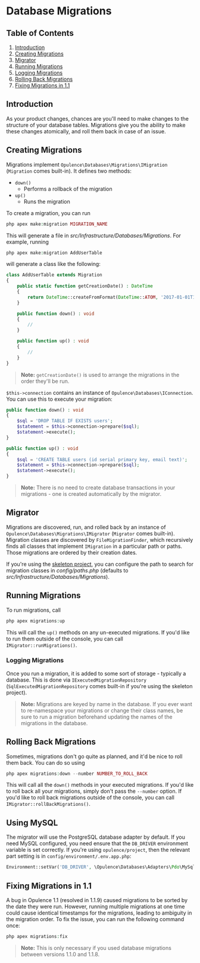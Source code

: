 # Database Migrations

## Table of Contents
1. [Introduction](#introduction)
2. [Creating Migrations](#creating-migrations)
3. [Migrator](#migrator)
4. [Running Migrations](#running-migrations)
  1. [Logging Migrations](#logging-migrations)
5. [Rolling Back Migrations](#rolling-back-migrations)
6. [Fixing Migrations in 1.1](#fixing-migrations-in-1_1)

<h2 id="introduction">Introduction</h2>

As your product changes, chances are you'll need to make changes to the structure of your database tables.  Migrations give you the ability to make these changes atomically, and roll them back in case of an issue.

<h2 id="creating-migrations">Creating Migrations</h2>

Migrations implement `Opulence\Databases\Migrations\IMigration` (`Migration` comes built-in).  It defines two methods:

* `down()`
  * Performs a rollback of the migration
* `up()`
  * Runs the migration

To create a migration, you can run

```php
php apex make:migration MIGRATION_NAME
```

This will generate a file in _src/Infrastructure/Databases/Migrations_.  For example, running 

```php
php apex make:migration AddUserTable
```

will generate a class like the following:

```php
class AddUserTable extends Migration
{
    public static function getCreationDate() : DateTime
    {
        return DateTime::createFromFormat(DateTime::ATOM, '2017-01-01T12:00:00+00:00');
    }

    public function down() : void
    {
        // 
    }

    public function up() : void
    {
        // 
    }
}
```

> **Note:** `getCreationDate()` is used to arrange the migrations in the order they'll be run.

`$this->connection` contains an instance of `Opulence\Databases\IConnection`.  You can use this to execute your migration:

```php
public function down() : void
{
    $sql = 'DROP TABLE IF EXISTS users';
    $statement = $this->connection->prepare($sql);
    $statement->execute();
}

public function up() : void
{
    $sql = 'CREATE TABLE users (id serial primary key, email text)';
    $statement = $this->connection->prepare($sql);
    $statement->execute();
}
```

> **Note:** There is no need to create database transactions in your migrations - one is created automatically by the migrator.

<h2 id="migrator">Migrator</h2>

Migrations are discovered, run, and rolled back by an instance of `Opulence\Databases\Migrations\IMigrator` (`Migrator` comes built-in).  Migration classes are discovered by `FileMigrationFinder`, which recursively finds all classes that implement `IMigration` in a particular path or paths.  Those migrations are ordered by their creation dates.

If you're using the <a href="https://github.com/opulencephp/Project" target="_blank">skeleton project</a>, you can configure the path to search for migration classes in _config/paths.php_ (defaults to _src/Infrastructure/Databases/Migrations_).

<h2 id="running-migrations">Running Migrations</h2>

To run migrations, call

```php
php apex migrations:up
```

This will call the `up()` methods on any un-executed migrations.  If you'd like to run them outside of the console, you can call `IMigrator::runMigrations()`.

<h3 id="logging-migrations">Logging Migrations</h3>

Once you run a migration, it is added to some sort of storage - typically a database.  This is done via `IExecutedMigrationRepository` (`SqlExecutedMigrationRepository` comes built-in if you're using the skeleton project).

> **Note:** Migrations are keyed by name in the database.  If you ever want to re-namespace your migrations or change their class names, be sure to run a migration beforehand updating the names of the migrations in the database.

<h2 id="rolling-back-migrations">Rolling Back Migrations</h2>

Sometimes, migrations don't go quite as planned, and it'd be nice to roll them back.  You can do so using

```php
php apex migrations:down --number NUMBER_TO_ROLL_BACK
```

This will call all the `down()` methods in your executed migrations.  If you'd like to roll back all your migrations, simply don't pass the `--number` option.  If you'd like to roll back migrations outside of the console, you can call `IMigrator::rollBackMigrations()`.

<h2 id="using-mysql">Using MySQL</h2>

The migrator will use the PostgreSQL database adapter by default. If you need MySQL configured, you need ensure that the `DB_DRIVER` environment variable is set correctly. If you're using `opulence/project`, then the relevant part setting is in `config/environment/.env.app.php`:

```php
Environment::setVar('DB_DRIVER', \Opulence\Databases\Adapters\Pdo\MySql\Driver::class);
```

<h2 id="fixing-migrations-in-1_1">Fixing Migrations in 1.1</h2>

A bug in Opulence 1.1 (resolved in 1.1.9) caused migrations to be sorted by the date they were run.  However, running multiple migrations at one time could cause identical timestamps for the migrations, leading to ambiguity in the migration order.  To fix the issue, you can run the following command once:

```php
php apex migrations:fix
```

> **Note:** This is only necessary if you used database migrations between versions 1.1.0 and 1.1.8.